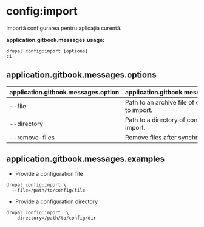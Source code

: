 # config:import
Importă configurarea pentru aplicația curentă.

**application.gitbook.messages.usage:**
```
drupal config:import [options]
ci
```

## application.gitbook.messages.options
application.gitbook.messages.option | application.gitbook.messages.details
-------|-------------
--file | Path to an archive file of configuration to import.
--directory | Path to a directory of configuration to import.
--remove-files | Remove files after synchronization.

## application.gitbook.messages.examples
* Provide a configuration file
```
drupal config:import \
  --file=/path/to/config/file
```
* Provide a configuration directory
```
drupal config:import  \
  --directory=/path/to/config/dir
```
